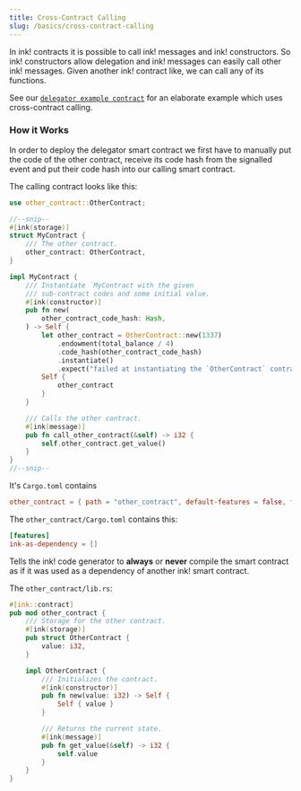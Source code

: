 ```yaml
---
title: Cross-Contract Calling
slug: /basics/cross-contract-calling
---
```


In ink! contracts it is possible to call ink! messages and ink! constructors. So ink! constructors allow
delegation and ink! messages can easily call other ink! messages.
Given another ink! contract like, we can call any of its functions.

See our [`delegator example contract`](https://github.com/paritytech/ink-examples/blob/main/delegator/lib.rs) 
for an elaborate example which uses cross-contract calling.

### How it Works

In order to deploy the delegator smart contract we first
have to manually put the code of the other contract, receive
its code hash from the signalled event and put their code hash
into our calling smart contract.

The calling contract looks like this:

```rust
use other_contract::OtherContract;

//--snip--
#[ink(storage)]
struct MyContract {
    /// The other contract.
    other_contract: OtherContract,
}

impl MyContract {
    /// Instantiate `MyContract with the given
    /// sub-contract codes and some initial value.
    #[ink(constructor)]
    pub fn new(
        other_contract_code_hash: Hash,
    ) -> Self {
        let other_contract = OtherContract::new(1337)
            .endowment(total_balance / 4)
            .code_hash(other_contract_code_hash)
            .instantiate()
            .expect("failed at instantiating the `OtherContract` contract");
        Self {
            other_contract
        }
    }

    /// Calls the other contract.
    #[ink(message)]
    pub fn call_other_contract(&self) -> i32 {
        self.other_contract.get_value()
    }
}
//--snip--
```

It's `Cargo.toml` contains
```toml
other_contract = { path = "other_contract", default-features = false, features = ["ink-as-dependency"] }
```

The `other_contract/Cargo.toml` contains this:

```toml
[features]
ink-as-dependency = []
```

Tells the ink! code generator to **always** or **never**
compile the smart contract as if it was used as a dependency of another ink!
smart contract.

The `other_contract/lib.rs`:

```rust
#[ink::contract]
pub mod other_contract {
    /// Storage for the other contract.
    #[ink(storage)]
    pub struct OtherContract {
        value: i32,
    }

    impl OtherContract {
        /// Initializes the contract.
        #[ink(constructor)]
        pub fn new(value: i32) -> Self {
            Self { value }
        }

        /// Returns the current state.
        #[ink(message)]
        pub fn get_value(&self) -> i32 {
            self.value
        }
    }
}
```

